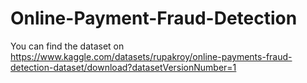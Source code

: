 # Online-Payment-Fraud-Detection
You can find the dataset on https://www.kaggle.com/datasets/rupakroy/online-payments-fraud-detection-dataset/download?datasetVersionNumber=1
